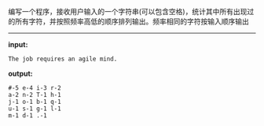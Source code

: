 编写一个程序，接收用户输入的一个字符串(可以包含空格)，统计其中所有出现过的所有字符，并按照频率高低的顺序排列输出。频率相同的字符按输入顺序输出
****
**input:**
```
The job requires an agile mind.
```
**output:**
```
#-5 e-4 i-3 r-2
a-2 n-2 T-1 h-1
j-1 o-1 b-1 q-1
u-1 s-1 g-1 l-1
m-1 d-1 .-1
```
